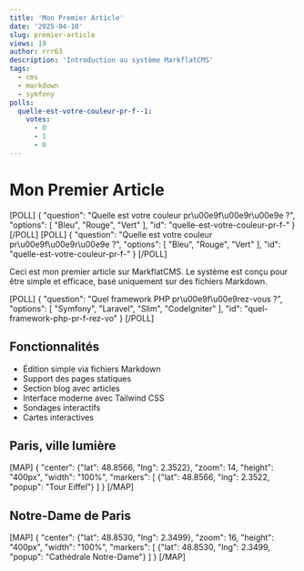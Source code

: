 ```yaml
---
title: 'Mon Premier Article'
date: '2025-04-10'
slug: premier-article
views: 19
author: rrr63
description: 'Introduction au système MarkflatCMS'
tags:
  - cms
  - markdown
  - symfony
polls:
  quelle-est-votre-couleur-pr-f--1:
    votes:
      - 0
      - 1
      - 0
---
```

# Mon Premier Article

[POLL]
{
    "question": "Quelle est votre couleur pr\u00e9f\u00e9r\u00e9e ?",
    "options": [
        "Bleu",
        "Rouge",
        "Vert"
    ],
    "id": "quelle-est-votre-couleur-pr-f-"
}
[/POLL]
[POLL]
{
    "question": "Quelle est votre couleur pr\u00e9f\u00e9r\u00e9e ?",
    "options": [
        "Bleu",
        "Rouge",
        "Vert"
    ],
    "id": "quelle-est-votre-couleur-pr-f-"
}
[/POLL]

Ceci est mon premier article sur MarkflatCMS. Le système est conçu pour être simple et efficace, basé uniquement sur des fichiers Markdown.

[POLL]
{
    "question": "Quel framework PHP pr\u00e9f\u00e9rez-vous ?",
    "options": [
        "Symfony",
        "Laravel",
        "Slim",
        "CodeIgniter"
    ],
    "id": "quel-framework-php-pr-f-rez-vo"
}
[/POLL]

## Fonctionnalités

- Édition simple via fichiers Markdown
- Support des pages statiques
- Section blog avec articles
- Interface moderne avec Tailwind CSS
- Sondages interactifs
- Cartes interactives

## Paris, ville lumière

[MAP]
{
  "center": {"lat": 48.8566, "lng": 2.3522},
  "zoom": 14,
  "height": "400px",
  "width": "100%",
  "markers": [
    {"lat": 48.8566, "lng": 2.3522, "popup": "Tour Eiffel"}
  ]
}
[/MAP]

## Notre-Dame de Paris

[MAP]
{
  "center": {"lat": 48.8530, "lng": 2.3499},
  "zoom": 16,
  "height": "400px",
  "width": "100%",
  "markers": [
    {"lat": 48.8530, "lng": 2.3499, "popup": "Cathédrale Notre-Dame"}
  ]
}
[/MAP]